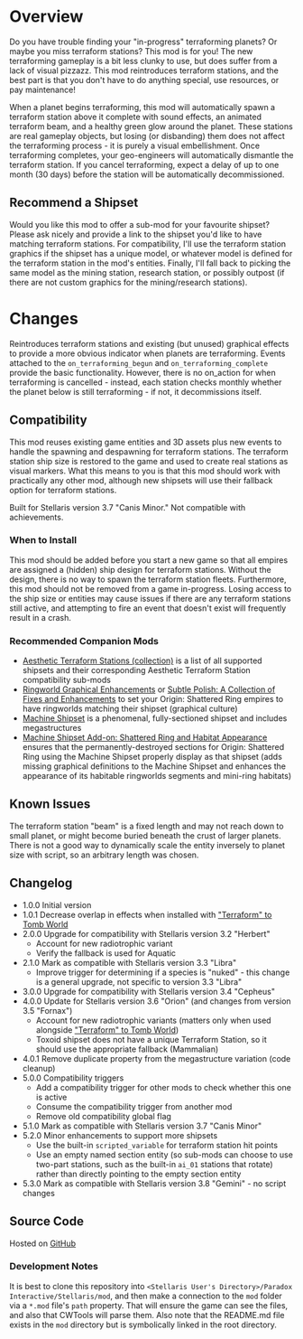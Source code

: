 # Overview

Do you have trouble finding your "in-progress" terraforming planets?  Or maybe you miss terraform stations?  This mod is for you!  The new terraforming gameplay is a bit less clunky to use, but does suffer from a lack of visual pizzazz.  This mod reintroduces terraform stations, and the best part is that you don't have to do anything special, use resources, or pay maintenance!

When a planet begins terraforming, this mod will automatically spawn a terraform station above it complete with sound effects, an animated terraform beam, and a healthy green glow around the planet.  These stations are real gameplay objects, but losing (or disbanding) them does not affect the terraforming process - it is purely a visual embellishment.  Once terraforming completes, your geo-engineers will automatically dismantle the terraform station.  If you cancel terraforming, expect a delay of up to one month (30 days) before the station will be automatically decommissioned.

## Recommend a Shipset

Would you like this mod to offer a sub-mod for your favourite shipset?  Please ask nicely and provide a link to the shipset you'd like to have matching terraform stations.  For compatibility, I'll use the terraform station graphics if the shipset has a unique model, or whatever model is defined for the terraform station in the mod's entities.  Finally, I'll fall back to picking the same model as the mining station, research station, or possibly outpost (if there are not custom graphics for the mining/research stations).

# Changes

Reintroduces terraform stations and existing (but unused) graphical effects to provide a more obvious indicator when planets are terraforming.  Events attached to the `on_terraforming_begun` and `on_terraforming_complete` provide the basic functionality.  However, there is no on_action for when terraforming is cancelled - instead, each station checks monthly whether the planet below is still terraforming - if not, it decommissions itself.

## Compatibility

This mod reuses existing game entities and 3D assets plus new events to handle the spawning and despawning for terraform stations.  The terraform station ship size is restored to the game and used to create real stations as visual markers.  What this means to you is that this mod should work with practically any other mod, although new shipsets will use their fallback option for terraform stations.

Built for Stellaris version 3.7 "Canis Minor."  Not compatible with achievements.

### When to Install

This mod should be added before you start a new game so that all empires are assigned a (hidden) ship design for terraform stations.  Without the design, there is no way to spawn the terraform station fleets.  Furthermore, this mod should not be removed from a game in-progress.  Losing access to the ship size or entities may cause issues if there are any terraform stations still active, and attempting to fire an event that doesn't exist will frequently result in a crash.

### Recommended Companion Mods

* [Aesthetic Terraform Stations (collection)](https://steamcommunity.com/sharedfiles/filedetails/?id=2667853075) is a list of all supported shipsets and their corresponding Aesthetic Terraform Station compatibility sub-mods
* [Ringworld Graphical Enhancements](https://steamcommunity.com/sharedfiles/filedetails/?id=2628518102) or [Subtle Polish: A Collection of Fixes and Enhancements](https://steamcommunity.com/sharedfiles/filedetails/?id=2522974089) to set your Origin: Shattered Ring empires to have ringworlds matching their shipset (graphical culture)
* [Machine Shipset](https://steamcommunity.com/sharedfiles/filedetails/?id=2077186491) is a phenomenal, fully-sectioned shipset and includes megastructures
* [Machine Shipset Add-on: Shattered Ring and Habitat Appearance](https://steamcommunity.com/sharedfiles/filedetails/?id=2628980994) ensures that the permanently-destroyed sections for Origin: Shattered Ring using the Machine Shipset properly display as that shipset (adds missing graphical definitions to the Machine Shipset and enhances the appearance of its habitable ringworlds segments and mini-ring habitats)

## Known Issues

The terraform station "beam" is a fixed length and may not reach down to small planet, or might become buried beneath the crust of larger planets.  There is not a good way to dynamically scale the entity inversely to planet size with script, so an arbitrary length was chosen.

## Changelog

* 1.0.0 Initial version
* 1.0.1 Decrease overlap in effects when installed with ["Terraform" to Tomb World](https://steamcommunity.com/sharedfiles/filedetails/?id=2625663437)
* 2.0.0 Upgrade for compatibility with Stellaris version 3.2 "Herbert"
    * Account for new radiotrophic variant
    * Verify the fallback is used for Aquatic
* 2.1.0 Mark as compatible with Stellaris version 3.3 "Libra"
    * Improve trigger for determining if a species is "nuked" - this change is a general upgrade, not specific to version 3.3 "Libra"
* 3.0.0 Upgrade for compatibility with Stellaris version 3.4 "Cepheus"
* 4.0.0 Update for Stellaris version 3.6 "Orion" (and changes from version 3.5 "Fornax")
    * Account for new radiotrophic variants (matters only when used alongside ["Terraform" to Tomb World](https://steamcommunity.com/sharedfiles/filedetails/?id=2625663437))
    * Toxoid shipset does not have a unique Terraform Station, so it should use the appropriate fallback (Mammalian)
* 4.0.1 Remove duplicate property from the megastructure variation (code cleanup)
* 5.0.0 Compatibility triggers
    * Add a compatibility trigger for other mods to check whether this one is active
    * Consume the compatibility trigger from another mod
    * Remove old compatibility global flag
* 5.1.0 Mark as compatible with Stellaris version 3.7 "Canis Minor"
* 5.2.0 Minor enhancements to support more shipsets
    * Use the built-in `scripted_variable` for terraform station hit points
    * Use an empty named section entity (so sub-mods can choose to use two-part stations, such as the built-in `ai_01` stations that rotate) rather than directly pointing to the empty section entity
* 5.3.0 Mark as compatible with Stellaris version 3.8 "Gemini" - no script changes

## Source Code

Hosted on [GitHub](https://github.com/corsairmarks/terraform_stations_aesthetic)

### Development Notes

It is best to clone this repository into `<Stellaris User's Directory>/Paradox Interactive/Stellaris/mod`, and then make a connection to the `mod` folder via a `*.mod` file's `path` property.  That will ensure the game can see the files, and also that CWTools will parse them.  Also note that the README.md file exists in the `mod` directory but is symbolically linked in the root directory.